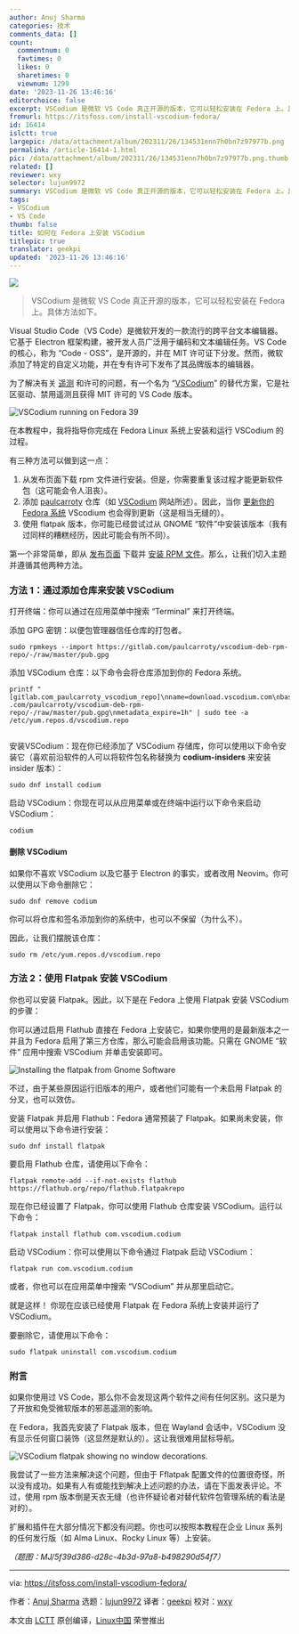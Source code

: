 ```yaml
---
author: Anuj Sharma
categories: 技术
comments_data: []
count:
  commentnum: 0
  favtimes: 0
  likes: 0
  sharetimes: 0
  viewnum: 1299
date: '2023-11-26 13:46:16'
editorchoice: false
excerpt: VSCodium 是微软 VS Code 真正开源的版本，它可以轻松安装在 Fedora 上。具体方法如下。
fromurl: https://itsfoss.com/install-vscodium-fedora/
id: 16414
islctt: true
largepic: /data/attachment/album/202311/26/134531enn7h0bn7z97977b.png
permalink: /article-16414-1.html
pic: /data/attachment/album/202311/26/134531enn7h0bn7z97977b.png.thumb.jpg
related: []
reviewer: wxy
selector: lujun9972
summary: VSCodium 是微软 VS Code 真正开源的版本，它可以轻松安装在 Fedora 上。具体方法如下。
tags:
- VSCodium
- VS Code
thumb: false
title: 如何在 Fedora 上安装 VSCodium
titlepic: true
translator: geekpi
updated: '2023-11-26 13:46:16'
---
```


![](/data/attachment/album/202311/26/134531enn7h0bn7z97977b.png)



> 
> VSCodium 是微软 VS Code 真正开源的版本，它可以轻松安装在 Fedora 上。具体方法如下。
> 
> 
> 


Visual Studio Code（VS Code）是微软开发的一款流行的跨平台文本编辑器。它基于 Electron 框架构建，被开发人员广泛用于编码和文本编辑任务。VS Code 的核心，称为 “Code - OSS”，是开源的，并在 MIT 许可证下分发。然而，微软添加了特定的自定义功能，并在专有许可下发布了其品牌版本的编辑器。


为了解决有关 [遥测](https://code.visualstudio.com/docs/getstarted/telemetry) 和许可的问题，有一个名为 “[VSCodium](https://itsfoss.com/vscodium/)” 的替代方案，它是社区驱动、禁用遥测且获得 MIT 许可的 VS Code 版本。


![VSCodium running on Fedora 39](/data/attachment/album/202311/26/134616jdfzytfzetd0aa0z.png)


在本教程中，我将指导你完成在 Fedora Linux 系统上安装和运行 VSCodium 的过程。


有三种方法可以做到这一点：


1. 从发布页面下载 rpm 文件进行安装。但是，你需要重复该过程才能更新软件包（这可能会令人沮丧）。
2. 添加 [paulcarroty](https://gitlab.com/paulcarroty/vscodium-deb-rpm-repo) 仓库（如 [VSCodium](https://vscodium.com/) 网站所述）。因此，当你 [更新你的 Fedora 系统](https://itsfoss.com/update-fedora/) VScodium 也会得到更新（这是相当无缝的）。
3. 使用 flatpak 版本，你可能已经尝试过从 GNOME “软件”中安装该版本（我有过同样的糟糕经历，因此可能会有所不同）。


第一个非常简单，即从 [发布页面](https://github.com/VSCodium/vscodium/releases) 下载并 [安装 RPM 文件](https://itsfoss.com/install-rpm-files-fedora/)。那么，让我们切入主题并遵循其他两种方法。


### 方法 1：通过添加仓库来安装 VSCodium


打开终端：你可以通过在应用菜单中搜索 “Terminal” 来打开终端。


添加 GPG 密钥：以便包管理器信任仓库的打包者。



```
sudo rpmkeys --import https://gitlab.com/paulcarroty/vscodium-deb-rpm-repo/-/raw/master/pub.gpg

```

添加 VSCodium 仓库：以下命令会将仓库添加到你的 Fedora 系统。



```
printf "[gitlab.com_paulcarroty_vscodium_repo]\nname=download.vscodium.com\nbaseurl=https://download.vscodium.com/rpms/\nenabled=1\ngpgcheck=1\nrepo_gpgcheck=1\ngpgkey=https://gitlab .com/paulcarroty/vscodium-deb-rpm-repo/-/raw/master/pub.gpg\nmetadata_expire=1h" | sudo tee -a /etc/yum.repos.d/vscodium.repo


```

安装VSCodium：现在你已经添加了 VSCodium 存储库，你可以使用以下命令安装它（喜欢前沿软件的人可以将软件包名称替换为 **codium-insiders** 来安装 insider 版本）：



```
sudo dnf install codium

```

启动 VSCodium：你现在可以从应用菜单或在终端中运行以下命令来启动 VSCodium：



```
codium

```

#### 删除 VSCodium


如果你不喜欢 VSCodium 以及它基于 Electron 的事实，或者改用 Neovim。你可以使用以下命令删除它：



```
sudo dnf remove codium

```

你可以将仓库和签名添加到你的系统中，也可以不保留（为什么不）。


因此，让我们摆脱该仓库：



```
sudo rm /etc/yum.repos.d/vscodium.repo

```

### 方法 2：使用 Flatpak 安装 VSCodium


你也可以安装 Flatpak。因此，以下是在 Fedora 上使用 Flatpak 安装 VSCodium 的步骤：


你可以通过启用 Flathub 直接在 Fedora 上安装它，如果你使用的是最新版本之一并且为 Fedora 启用了第三方仓库，那么可能会启用该功能。只需在 GNOME “软件” 应用中搜索 VSCodium 并单击安装即可。


![Installing the flatpak from Gnome Software](/data/attachment/album/202311/26/134616f14ohj2p9dohmvoh.png)


不过，由于某些原因运行旧版本的用户，或者他们可能有一个未启用 Flatpak 的分叉，也可以效仿。


安装 Flatpak 并启用 Flathub：Fedora 通常预装了 Flatpak。如果尚未安装，你可以使用以下命令进行安装：



```
sudo dnf install flatpak

```

要启用 Flathub 仓库，请使用以下命令：



```
flatpak remote-add --if-not-exists flathub https://flathub.org/repo/flathub.flatpakrepo

```

现在你已经设置了 Flatpak，你可以使用 Flathub 仓库安装 VSCodium。运行以下命令：



```
flatpak install flathub com.vscodium.codium

```

启动 VSCodium：你可以使用以下命令通过 Flatpak 启动 VSCodium：



```
flatpak run com.vscodium.codium

```

或者，你也可以在应用菜单中搜索 “VSCodium” 并从那里启动它。


就是这样！ 你现在应该已经使用 Flatpak 在 Fedora 系统上安装并运行了 VSCodium。


要删除它，请使用以下命令：



```
sudo flatpak uninstall com.vscodium.codium

```

### 附言


如果你使用过 VS Code，那么你不会发现这两个软件之间有任何区别。这只是为了开放和免受微软版本的邪恶遥测的影响。


在 Fedora，我首先安装了 Flatpak 版本，但在 Wayland 会话中，VSCodium 没有显示任何窗口装饰（这显然是默认的）。这让我很难用鼠标导航。


![VSCodium flatpak showing no window decorations.](/data/attachment/album/202311/26/134617m5mvamplv7aba5lk.png)


我尝试了一些方法来解决这个问题，但由于 Fflatpak 配置文件的位置很奇怪，所以没有成功。如果有人有或能找到解决上述问题的办法，请在下面发表评论。不过，使用 rpm 版本倒是天衣无缝（也许怀疑论者对替代软件包管理系统的看法是对的）。


扩展和插件在大部分情况下都没有问题。你也可以按照本教程在企业 Linux 系列的任何发行版（如 Alma Linux、Rocky Linux 等）上安装。


*（题图：MJ/5f39d386-d28c-4b3d-97a8-b498290d54f7）*




---


via: <https://itsfoss.com/install-vscodium-fedora/>


作者：[Anuj Sharma](https://itsfoss.com/author/anuj/) 选题：[lujun9972](https://github.com/lujun9972) 译者：[geekpi](https://github.com/geekpi) 校对：[wxy](https://github.com/wxy)


本文由 [LCTT](https://github.com/LCTT/TranslateProject) 原创编译，[Linux中国](https://linux.cn/) 荣誉推出